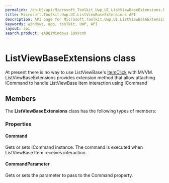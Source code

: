 ```yaml
---
permalink: /en-US/api/Microsoft_Toolkit_Uwp_UI_ListViewBaseExtensions.htm
title: Microsoft.Toolkit.Uwp.UI.ListViewBaseExtensions API 
description: API page for Microsoft.Toolkit.Uwp.UI.ListViewBaseExtensions
keywords: windows, app, toolkit, UWP, API
layout: api
search.product: eADQiWindows 10XVcnh
---
```



# ListViewBaseExtensions class

At present there is no way to use ListViewBase's [ItemClick](https://msdn.microsoft.com/en-us/library/windows/apps/windows.ui.xaml.controls.listviewbase.itemclick.aspx) with MVVM.
ListViewBaseExtensions provides extension method that allow attaching ICommand to handle ListViewBase Item interaction using ICommand

## Members

The **ListViewBaseExtensions** class has the following types of members:

### Properties

#### Command

Gets or sets ICommand instance. The command is executed when ListViewBase Item receives interaction.

#### CommandParameter

Gets or sets the parameter to pass to the Command property.
